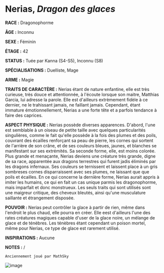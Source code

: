 # Nerias, *Dragon des glaces*

**RACE :** Dragonophorme

**ÂGE :** Inconnu

**SEXE :** Féminin

**ÉTAGE :** 42

**STATUS :** Tuée par Kanna (S4-S5), Inconnu (S8)

**SPÉCIALISATIONS :** Duelliste, Mage

**ARME :** Magie

**TRAITS DE CARACTÈRE :** Nerias étant de nature enfantine, elle est très curieuse, très douce et attentionnée, à l'écoute lorsque son maitre, Matthias Garcia, lui adresse la parole. Elle est d'ailleurs extrèmement fidèle à ce dernier, ne le trahissant jamais, ne faillant jamais. Cependant, étant immature émotionnellement, Nerias a une forte tête et a parfois tendance à faire des caprices.

**ASPECT PHYSIQUE :** Nerias possède diverses apparences. D'abord, l'une est semblable à un oiseau de petite taille avec quelques particularités singulières, comme le fait qu'elle possède à la fois des plumes et des poils, couvrant des écailles renforçant sa peau de pierre, les cornes qui sortent de l'arrière de son crâne, et de ses couleurs bleues, jaunes, et blanches se manifestant sur ses extrémités. Sa seconde forme, elle, est moins colorée. Plus grande et menaçante, Nerias deviens une créature très grande, digne de sa race, apparentée aux dragons terrestres qui furent jadis éliminés par les dragons infernaux. Ses couleurs se ternissent et laissent place à un gris sombreses cornes disparraissent avec ses plumes, ne laissant que que poils et écailles. En ce qui concerne la dernière forme, Nerias aurait appris à imiter les humains, ce qui en fait un cas unique parmis les dragonophorme, mais imparfait et donc monstrueux. Les seuls traits qui sont utilisés sont une maigreur critique, des cheveux bleutés, ainsi qu'une musculature saillante et étrangement disposée.

**POUVOIR :** Nerias peut contrôler la glace à partir de rien, même dans l'endroit le plus chaud, elle pourra en créer. Elle eest d'ailleurs l'une des rates créatures magiques capable d'user de la glace noire, un mélange de glace et de ténèbres. Les ténèbres étant cependant un poison mortel, même pour Nerias, ce type de glace est rarement utilisé.

**INSPIRATIONS :** Aucune

**NOTES :** /

`Anciennement joué par MathSky`

![image](https://share.alkanife.fr/enyxia_characters/full/nerias.png)
